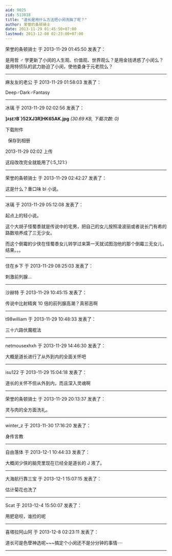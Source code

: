 ```yaml
---
aid: 9025
zid: 513018
title: "道长是用什么方法把小闵洗脑了呢？"
author: 荣誉的条顿骑士
date: 2013-11-29 01:45:50+07:00
lastmod: 2013-12-08 02:23:00+07:00
---
```


荣誉的条顿骑士 于 2013-11-29 01:45:50 发表了：

是用哲 ♂ 学更新了小闵的人生观、价值观、世界观么？是用金钱诱惑了小闵么？是用特侦队的武力胁迫了小闵，使他委身于元老院么？

---

麻友友的老公 于 2013-11-29 01:58:03 发表了：

Deep♂Dark♂Fantasy

---

冰璃 于 2013-11-29 02:02:56 发表了：

**]`A$E7`B`}52XJ3R]HK65AK.jpg** _(30.69 KB, 下载次数: 0)_

下载附件

&nbsp;
保存到相册

2013-11-29 02:02 上传

这段改改完全就能用了{:5_121:}

---

荣誉的条顿骑士 于 2013-11-29 02:42:27 发表了：

这是什么？重口味 bl 小说。

---

冰璃 于 2013-11-29 05:12:08 发表了：

起点上的轻小说。

这个大胡子怪蜀黍就是传说中的宅男，把自己的女儿按照凌波丽或者说长门有希的路数培养成了三无少女。

而这个倒霉的少侠在怪蜀黍女儿转学过来第一天就试图泡他的那个倒霉三无女儿，结果。。。

---

住在乡下 于 2013-11-29 08:25:03 发表了：

刺激前列腺...

---

沙赫特 于 2013-11-29 10:45:15 发表了：

传说中比射精爽 10 倍的前列腺高潮？真邪恶啊

---

t98william 于 2013-11-29 10:48:33 发表了：

三十六路伏魔棍法

---

netmousexhxh 于 2013-11-29 14:46:30 发表了：

大概是道长进行了从外到内的全面关怀吧

---

isu122 于 2013-11-29 15:04:18 发表了：

道长的关怀不但从外到内，而且深入灵魂啊

---

荣誉的条顿骑士 于 2013-11-29 20:13:37 发表了：

灵与肉的全方面洗礼。

---

winter_z 于 2013-11-30 17:16:20 发表了：

身传言教

---

自由落体 于 2013-12-1 10:44:33 发表了：

大概闵少侠的脑壳里现在已经全是道长的 J 液了。

---

大海航行靠三宝 于 2013-12-1 15:07:15 发表了：

估计菊花也洗了

---

Scat 于 2013-12-4 15:50:07 发表了：

用肥皂呗，谁捡的呢

---

喜塔拉阿山阿 于 2013-12-8 02:23:11 发表了：

道长可是色孽神选呢~~~搞定个小闵还不是分分钟的事情····

---

